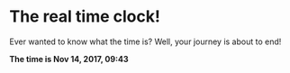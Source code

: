# The real time clock!

Ever wanted to know what the time is? Well, your journey is about to end!

**The time is Nov 14, 2017, 09:43**